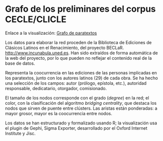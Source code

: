 
# Grafo de los preliminares del corpus CECLE/CLICLE

Enlace a la visualización: [Grafo de paratextos](https://editio.github.io/grafos/paratextos/)

Los datos para elaborar la red proceden de la Biblioteca de Ediciones de Clásicos Latinos en el Renacimiento, del proyecto BECLaR. http://www.incunabula.uned.es. Han sido extraídos de forma automática de la web del proyecto, por lo que pueden no reflejar el contenido real de la base de datos.

Representa la coocurrencia en las ediciones de las personas implicadas en los paratextos, junto con los autores latinos (29) de cada obra. Se ha hecho una selección de los campos: autor (prólogo, epístola, etc.), autoridad responsable, dedicatario, otorgador, comisionado.

El tamaño de los nodos corresponde con el grado (_degree_) en la red; el color, con la clasificación del algoritmo _bridging centrality_, que destaca los nodos que sirven de puente entre clústers. Las aristas están ponderadas: a mayor grosor, mayor es la coocurrencia entre nodos.

Los datos se han estructurado y formalizado usando R; la visualización usa el plugin de Gephi, Sigma Exporter, desarrollado por el Oxford Internet Institute y Jisc.